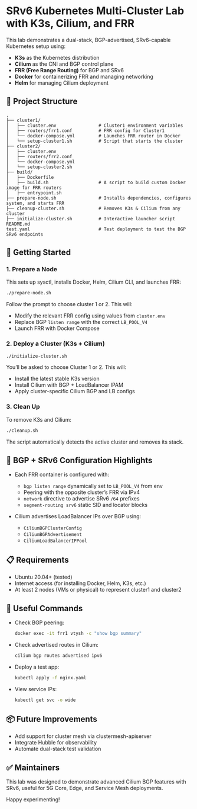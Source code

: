 
# SRv6 Kubernetes Multi-Cluster Lab with K3s, Cilium, and FRR

This lab demonstrates a dual-stack, BGP-advertised, SRv6-capable Kubernetes setup using:

- **K3s** as the Kubernetes distribution
- **Cilium** as the CNI and BGP control plane
- **FRR (Free Range Routing)** for BGP and SRv6
- **Docker** for containerizing FRR and managing networking
- **Helm** for managing Cilium deployment

## 🧭 Project Structure

```
.
├── cluster1/
│   ├── cluster.env                # Cluster1 environment variables
│   ├── routers/frr1.conf          # FRR config for Cluster1
│   └── docker-compose.yml         # Launches FRR router in Docker
│   └── setup-cluster1.sh          # Script that starts the cluster
├── cluster2/
│   ├── cluster.env
│   ├── routers/frr2.conf
│   └── docker-compose.yml
│   └── setup-cluster2.sh
├── build/
│   ├── Dockerfile
│   ├── build.sh                   # A script to build custom Docker image for FRR routers
│   ├── entrypoint.sh      
├── prepare-node.sh                # Installs dependencies, configures system, and starts FRR
├── cleanup-cluster.sh             # Removes K3s & Cilium from any cluster
├── initialize-cluster.sh          # Interactive launcher script
README.md
test.yaml                          # Test deployment to test the BGP SRv6 endpoints
```

## 🚀 Getting Started

### 1. Prepare a Node

This sets up sysctl, installs Docker, Helm, Cilium CLI, and launches FRR:

```bash
./prepare-node.sh
```

Follow the prompt to choose cluster 1 or 2. This will:
- Modify the relevant FRR config using values from `cluster.env`
- Replace BGP `listen range` with the correct `LB_POOL_V4`
- Launch FRR with Docker Compose

### 2. Deploy a Cluster (K3s + Cilium)

```bash
./initialize-cluster.sh
```

You’ll be asked to choose Cluster 1 or 2. This will:
- Install the latest stable K3s version
- Install Cilium with BGP + LoadBalancer IPAM
- Apply cluster-specific Cilium BGP and LB configs

### 3. Clean Up

To remove K3s and Cilium:

```bash
./cleanup.sh
```

The script automatically detects the active cluster and removes its stack.

## 📡 BGP + SRv6 Configuration Highlights

- Each FRR container is configured with:
  - `bgp listen range` dynamically set to `LB_POOL_V4` from env
  - Peering with the opposite cluster’s FRR via IPv4
  - `network` directive to advertise SRv6 `/64` prefixes
  - `segment-routing srv6` static SID and locator blocks

- Cilium advertises LoadBalancer IPs over BGP using:
  - `CiliumBGPClusterConfig`
  - `CiliumBGPAdvertisement`
  - `CiliumLoadBalancerIPPool`

## 📋 Requirements

- Ubuntu 20.04+ (tested)
- Internet access (for installing Docker, Helm, K3s, etc.)
- At least 2 nodes (VMs or physical) to represent cluster1 and cluster2

## 📎 Useful Commands

- Check BGP peering:
  ```bash
  docker exec -it frr1 vtysh -c "show bgp summary"
  ```

- Check advertised routes in Cilium:
  ```bash
  cilium bgp routes advertised ipv6
  ```

- Deploy a test app:
  ```bash
  kubectl apply -f nginx.yaml
  ```

- View service IPs:
  ```bash
  kubectl get svc -o wide
  ```

## 📦 Future Improvements

- Add support for cluster mesh via clustermesh-apiserver
- Integrate Hubble for observability
- Automate dual-stack test validation

## ✅ Maintainers

This lab was designed to demonstrate advanced Cilium BGP features with SRv6, useful for 5G Core, Edge, and Service Mesh deployments.

Happy experimenting!

